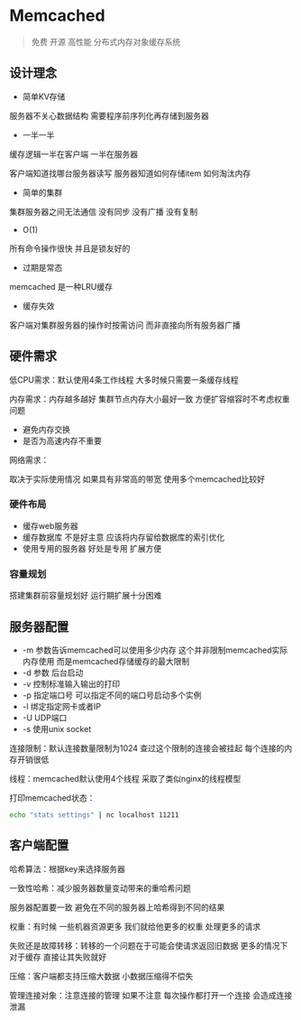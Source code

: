 # Memcached

> 免费 开源 高性能 分布式内存对象缓存系统

## 设计理念

- 简单KV存储

服务器不关心数据结构 需要程序前序列化再存储到服务器

- 一半一半

缓存逻辑一半在客户端 一半在服务器

客户端知道找哪台服务器读写 服务器知道如何存储item 如何淘汰内存

- 简单的集群

集群服务器之间无法通信 没有同步 没有广播 没有复制

- O(1)

所有命令操作很快 并且是锁友好的

- 过期是常态

memcached 是一种LRU缓存

- 缓存失效

客户端对集群服务器的操作时按需访问 而非直接向所有服务器广播

## 硬件需求

低CPU需求：默认使用4条工作线程 大多时候只需要一条缓存线程

内存需求：内存越多越好 集群节点内存大小最好一致 方便扩容缩容时不考虑权重问题

- 避免内存交换
- 是否为高速内存不重要

网络需求：

取决于实际使用情况 如果具有非常高的带宽 使用多个memcached比较好

### 硬件布局

- 缓存web服务器
- 缓存数据库 不是好主意 应该将内存留给数据库的索引优化
- 使用专用的服务器 好处是专用 扩展方便

### 容量规划

搭建集群前容量规划好 运行期扩展十分困难

## 服务器配置

- -m 参数告诉memcached可以使用多少内存 这个并非限制memcached实际内存使用 而是memcached存储缓存的最大限制
- -d 参数 后台启动
- -v 控制标准输入输出的打印
- -p 指定端口号 可以指定不同的端口号启动多个实例
- -l 绑定指定网卡或者IP
- -U UDP端口
- -s 使用unix socket

连接限制：默认连接数量限制为1024 查过这个限制的连接会被挂起 每个连接的内存开销很低

线程：memcached默认使用4个线程 采取了类似nginx的线程模型

打印memcached状态：

```sh
echo "stats settings" | nc localhost 11211
```

## 客户端配置

哈希算法：根据key来选择服务器

一致性哈希：减少服务器数量变动带来的重哈希问题

服务器配置要一致 避免在不同的服务器上哈希得到不同的结果

权重：有时候 一些机器资源更多 我们就给他更多的权重 处理更多的请求

失败还是故障转移：转移的一个问题在于可能会使请求返回旧数据 更多的情况下 对于缓存 直接让其失败就好

压缩：客户端都支持压缩大数据 小数据压缩得不偿失

管理连接对象：注意连接的管理 如果不注意 每次操作都打开一个连接 会造成连接泄漏
